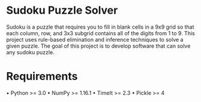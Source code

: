 # Sudoku Puzzle Solver

Sudoku is a puzzle that requires you to fill in blank cells in a 9x9 grid so that each column, row, and 3x3 subgrid contains all of the digits from 1 to 9. This project uses rule-based elimination and inference techniques to solve a given puzzle. The goal of this project is to develop software that can solve any sudoku puzzle.

# Requirements
• Python >= 3.0 
• NumPy >= 1.16.1 
• TimeIt >= 2.3 
• Pickle >= 4
